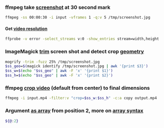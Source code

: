### ffmpeg take [screenshot] at 30 second mark
```bash
ffmpeg -ss 00:00:30 -i input -vframes 1 -q:v 5 /tmp/screenshot.jpg
```
#### Get [video resolution]
```bash
ffprobe -v error -select_streams v:0 -show_entries stream=width,height -of csv=s=x:p=0 input.mp4
```
### ImageMagick [trim] screen shot and detect crop [geometry]
```bash
mogrify -trim -fuzz 25% /tmp/screenshot.jpg
$ss_geo=$(magick identify /tmp/screenshot.jpg | awk '{print $3}')
$ss_w=$(echo "$ss_geo" | awk -F 'x' '{print $1}')
$ss_h=$(echo "$ss_geo" | awk -F 'x' '{print $2}')
```
### ffmpeg [crop video] (default from center) to final dimensions
```bash
ffmpeg -i input.mp4 -filter:v "crop=$ss_w:$ss_h" -c:a copy output.mp4
```
### Argument [as array] from position 2, more on [array syntax]
```bash
${@:2}
```

[screenshot]:https://trac.ffmpeg.org/wiki/Create%20a%20thumbnail%20image%20every%20X%20seconds%20of%20the%20video
[video resolution]:https://trac.ffmpeg.org/wiki/FFprobeTips
[trim]:http://www.imagemagick.org/Usage/crop/#trim_fuzz
[geometry]:https://imagemagick.org/script/identify.php
[crop video]:https://video.stackexchange.com/questions/4563/how-can-i-crop-a-video-with-ffmpeg
[as array]:https://wiki.bash-hackers.org/scripting/posparams#mass_usage
[array syntax]:https://wiki.bash-hackers.org/syntax/arrays#syntax
